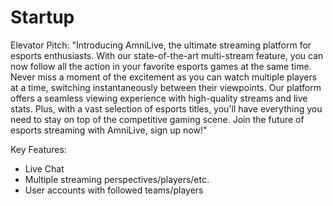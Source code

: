 # Startup

Elevator Pitch:
"Introducing AmniLive, the ultimate streaming platform for esports enthusiasts. With our state-of-the-art multi-stream feature, you can now follow all the action in your favorite esports games at the same time. Never miss a moment of the excitement as you can watch multiple players at a time, switching instantaneously between their viewpoints. Our platform offers a seamless viewing experience with high-quality streams and live stats. Plus, with a vast selection of esports titles, you'll have everything you need to stay on top of the competitive gaming scene. Join the future of esports streaming with AmniLive, sign up now!"

Key Features:

- Live Chat
- Multiple streaming perspectives/players/etc.
- User accounts with followed teams/players
